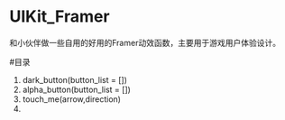 # UIKit_Framer
和小伙伴做一些自用的好用的Framer动效函数，主要用于游戏用户体验设计。

#目录
1. dark_button(button_list = [])
2. alpha_button(button_list = [])
3. touch_me(arrow,direction)
4. 